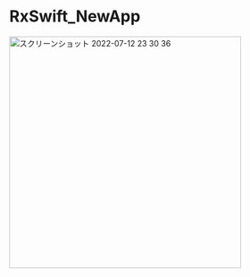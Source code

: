 # RxSwift_NewApp
<img width="415" alt="スクリーンショット 2022-07-12 23 30 36" src="https://user-images.githubusercontent.com/87635517/178514842-2a9c65c4-94a9-44f7-b202-794e483b8665.png">
